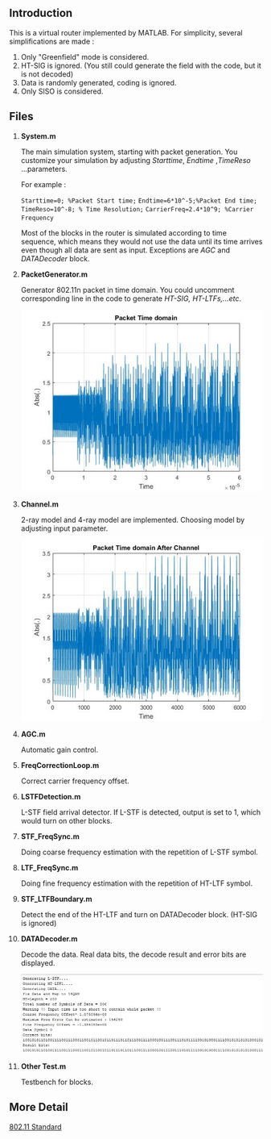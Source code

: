 ## Introduction

This is a virtual router implemented by MATLAB. For simplicity, several simplifications are made :

1. Only "Greenfield" mode is considered.
2. HT-SIG is ignored. (You still could generate the field with the code, but it is not decoded)
3. Data is randomly generated, coding is ignored.
4. Only SISO is considered.

## Files

1. **System.m**

   The main simulation system, starting with packet generation. You customize your simulation by adjusting *Starttime*, *Endtime* ,*TimeReso* ...parameters. 

   For example :

   `Starttime=0; %Packet Start time;`
   `Endtime=6*10^-5;%Packet End time;`
   `TimeReso=10^-8; % Time Resolution;`
   `CarrierFreq=2.4*10^9; %Carrier Frequency`

   Most of the blocks in the router is simulated according to time sequence, which means they would not use the data until its time arrives even though all data are sent as input. Exceptions are *AGC* and *DATADecoder* block.

2. **PacketGenerator.m**

   Generator 802.11n packet in time domain. You could uncomment corresponding line in the code to generate *HT-SIG, HT-LTFs,...etc*.

   ![Digital-Comm-802.11n-Router-Simulation](/Img1.jpg)

3. **Channel.m**

   2-ray model and 4-ray model are implemented. Choosing model by adjusting input parameter.

   ![Digital-Comm-802.11n-Router-Simulation](/Img2.jpg)

4. **AGC.m**

   Automatic gain control.

5. **FreqCorrectionLoop.m**

   Correct carrier frequency offset.

6. **LSTFDetection.m**

   L-STF field arrival detector. If L-STF is detected, output is set to 1, which would turn on other blocks.

7. **STF_FreqSync.m**

   Doing coarse frequency estimation with the repetition of L-STF symbol.

8. **LTF_FreqSync.m**

   Doing fine frequency estimation with the repetition of HT-LTF symbol.

9. **STF_LTFBoundary.m**

   Detect the end of the HT-LTF and turn on DATADecoder block. (HT-SIG is ignored)

10. **DATADecoder.m**

    Decode the data. Real data bits, the decode result and error bits are displayed.

    ![Digital-Comm-802.11n-Router-Simulation](/Img3.JPG)

11. **Other Test.m**

    Testbench for blocks.

## More Detail

[802.11 Standard](http://standards.ieee.org/getieee802/download/802.11-2012.pdf)
